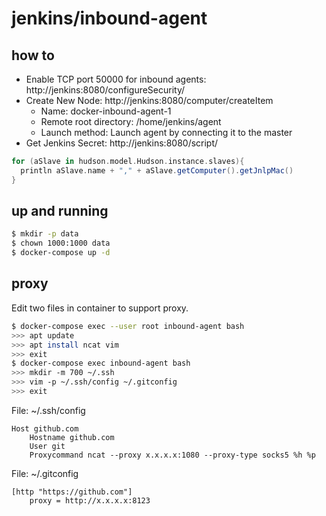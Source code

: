 jenkins/inbound-agent
=====================

## how to

- Enable TCP port 50000 for inbound agents: http://jenkins:8080/configureSecurity/
- Create New Node: http://jenkins:8080/computer/createItem
  - Name: docker-inbound-agent-1
  - Remote root directory: /home/jenkins/agent
  - Launch method: Launch agent by connecting it to the master
- Get Jenkins Secret: http://jenkins:8080/script/

```groovy
for (aSlave in hudson.model.Hudson.instance.slaves){
  println aSlave.name + "," + aSlave.getComputer().getJnlpMac()
}
```

## up and running

```bash
$ mkdir -p data
$ chown 1000:1000 data
$ docker-compose up -d
```

## proxy

Edit two files in container to support proxy.

```bash
$ docker-compose exec --user root inbound-agent bash
>>> apt update
>>> apt install ncat vim
>>> exit
$ docker-compose exec inbound-agent bash
>>> mkdir -m 700 ~/.ssh
>>> vim -p ~/.ssh/config ~/.gitconfig
>>> exit
```

File: ~/.ssh/config

```
Host github.com
    Hostname github.com
    User git
    Proxycommand ncat --proxy x.x.x.x:1080 --proxy-type socks5 %h %p
```

File: ~/.gitconfig

```
[http "https://github.com"]
	proxy = http://x.x.x.x:8123
```

